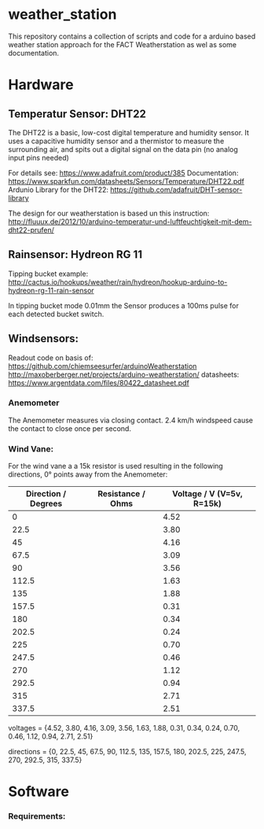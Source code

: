 # weather_station
This repository contains a collection of scripts and code for a arduino based weather station approach for the FACT Weatherstation as wel as some documentation.


# Hardware

## Temperatur Sensor: DHT22
The DHT22 is a basic, low-cost digital temperature and humidity sensor. It uses a capacitive humidity sensor and a thermistor to measure the surrounding air, and spits out a digital signal on the data pin (no analog input pins needed)

For details see: https://www.adafruit.com/product/385
Documentation: https://www.sparkfun.com/datasheets/Sensors/Temperature/DHT22.pdf
Ardunio Library for the DHT22: https://github.com/adafruit/DHT-sensor-library

The design for our weatherstation is based un this instruction: http://fluuux.de/2012/10/arduino-temperatur-und-luftfeuchtigkeit-mit-dem-dht22-prufen/


## Rainsensor: Hydreon RG 11
Tipping bucket example: http://cactus.io/hookups/weather/rain/hydreon/hookup-arduino-to-hydreon-rg-11-rain-sensor

In tipping bucket mode 0.01mm the Sensor produces a 100ms pulse for each detected bucket switch.

## Windsensors:

Readout code on basis of: https://github.com/chiemseesurfer/arduinoWeatherstation
http://maxoberberger.net/projects/arduino-weatherstation/
datasheets: https://www.argentdata.com/files/80422_datasheet.pdf

### Anemometer
The Anemometer measures via closing contact. 2.4 km/h windspeed cause the contact to close once per second.

### Wind Vane:
For the wind vane a a 15k resistor is used resulting in the following directions, 0° points away from the Anemometer:

| Direction / Degrees | Resistance / Ohms| Voltage / V (V=5v, R=15k) |
| --- | ---   | --- |
| 0   |       |4.52|
|22.5 |       |3.80|
|45   |       |4.16|
|67.5 |       |3.09|
|90   |       |3.56|
|112.5|       |1.63|
|135  |       |1.88|
|157.5|       |0.31|
|180  |       |0.34|
|202.5|       |0.24|
|225  |       |0.70|
|247.5|       |0.46|
|270  |       |1.12|
|292.5|       |0.94|
|315  |       |2.71|
|337.5|       |2.51|


voltages = {4.52, 3.80, 4.16, 3.09, 3.56, 1.63, 1.88, 0.31, 0.34, 0.24, 0.70, 0.46, 1.12, 0.94, 2.71, 2.51}

directions = {0, 22.5, 45, 67.5, 90, 112.5, 135, 157.5, 180, 202.5, 225, 247.5, 270, 292.5, 315, 337.5}



# Software

### Requirements:
